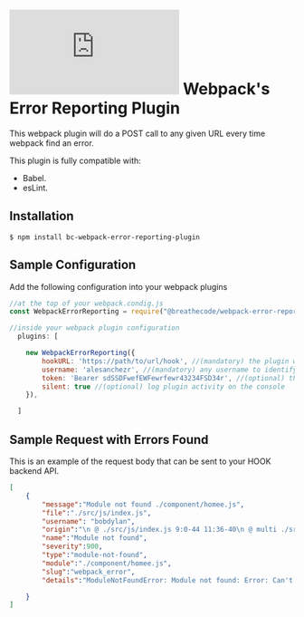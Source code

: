 # ![alt text](https://assets.breatheco.de/apis/img/images.php?blob&random&cat=icon&tags=breathecode,32) Webpack's Error Reporting Plugin

This webpack plugin will do a POST call to any given URL every time webpack find an error.

This plugin is fully compatible with:
- Babel.
- esLint.

## Installation

```
$ npm install bc-webpack-error-reporting-plugin
```

## Sample Configuration

Add the following configuration into your webpack plugins

```js
//at the top of your webpack.condig.js
const WebpackErrorReporting = require("@breathecode/webpack-error-reporting-plugin");

//inside your webpack plugin configuration
  plugins: [

    new WebpackErrorReporting({
        hookURL: 'https://path/to/url/hook', //(mandatory) the plugin will POST the array of errors to this url
        username: 'alesanchezr', //(mandatory) any username to identify the developer (it will be passed on each error)
        token: 'Bearer sdSSDFwefEWFewrfewr43234FSD34r', //(optional) this will be the authorization header
        silent: true //(optional) log plugin activity on the console
    }),

  ]

```

## Sample Request with Errors Found

This is an example of the request body that can be sent to your HOOK backend API.

```json
[
	{
		"message":"Module not found ./component/homee.js",
		"file":"./src/js/index.js",
        "username": "bobdylan",
		"origin":"\n @ ./src/js/index.js 9:0-44 11:36-40\n @ multi ./src/js/index.js",
		"name":"Module not found",
		"severity":900,
		"type":"module-not-found",
		"module":"./component/homee.js",
		"slug":"webpack_error",
		"details":"ModuleNotFoundError: Module not found: Error: Can't resolve './component/homee.js' in '/workspace/webpack-reporting-plugin/_sandbox/src/js'"

	}
]
```
